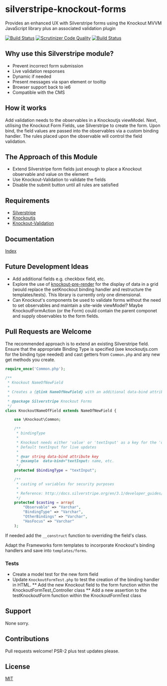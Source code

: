 # silverstripe-knockout-forms
Provides an enhanced UX with Silverstripe forms using the Knockout MVVM JavaScript library plus an associated validation plugin

[![Build Status](https://travis-ci.org/AntonyThorpe/silverstripe-knockout-forms.svg?branch=master)](https://travis-ci.org/AntonyThorpe/silverstripe-knockout-forms)
[![Scrutinizer Code Quality](https://scrutinizer-ci.com/g/AntonyThorpe/silverstripe-knockout-forms/badges/quality-score.png?b=master)](https://scrutinizer-ci.com/g/AntonyThorpe/silverstripe-knockout-forms/?branch=master)
[![Build Status](https://scrutinizer-ci.com/g/AntonyThorpe/silverstripe-knockout-forms/badges/build.png?b=master)](https://scrutinizer-ci.com/g/AntonyThorpe/silverstripe-knockout-forms/build-status/master)

## Why use this Silverstripe module?
* Prevent incorrect form submission
* Live validation responses
* Dynamic if needed
* Present messages via span element or tooltip
* Browser support back to ie6
* Compatible with the CMS

## How it works 
Add validation needs to the observables in a Knockoutjs viewModel.  Next, utilising the Knockout Form Fields, use Silverstripe to create the form.  Upon bind, the field values are passed into the observables via a custom binding handler.  The rules placed upon the observable will control the field validation.

## The Approach of this Module
- Extend Silverstripe form fields just enough to place a Knockout observable and value on the element
- Use Knockout-Validation to validate the fields
- Disable the submit button until all rules are satisfied

## Requirements
* [Silverstripe](http://www.silverstripe.org)
* [Knockoutjs](http://knockoutjs.com/documentation/introduction.html)
* [Knockout-Validation](https://github.com/Knockout-Contrib/Knockout-Validation)

## Documentation
[Index](/docs/en/index.md)

## Future Development Ideas
- Add additional fields e.g. checkbox field, etc.
- Explore the use of [knockout-pre-render](https://github.com/ErikSchierboom/knockout-pre-rendered) for the display of data in a grid (would replace the setKnockout binding handler and restructure the templates/tests).  This library is currently only one dimensional.
- Can Knockout's components be used to validate forms without the need to set observables and maintain a site-wide viewModel?  Maybe KnockoutFormAction (or the Form) could contain the parent componet and supply observables to the form fields.

## Pull Requests are Welcome
The recommended approach is to extend an existing Silverstripe field.  Ensure that the appropriate Binding Type is specified (see knockoutjs.com for the binding type needed) and cast getters from `Common.php` and any new get methods you create.  
```php
require_once('Common.php');
    
/**
 * Knockout NameOfNewField
 * 
 * Creates a {@link NameOfNewField} with an additional data-bind attribute that links to a Knockout observable
 *
 * @package Silverstripe Knockout Forms
 */
class KnockoutNameOfField extends NameOfNewField {

    use \Knockout\Common;

    /**
     * bindingType
     *
     * Knockout needs either 'value' or 'textInput' as a key for the 'data-bind' HTML attribute
     * Default textInput for live updates
     *
     * @var string data-bind attribute key
     * @example  data-bind="textInput: name, etc.
     */
    protected $bindingType = "textInput";

    /**
     * casting of variables for security purposes
     *
     * Reference: http://docs.silverstripe.org/en/3.1/developer_guides/security/secure_coding/
     */
    protected $casting = array(
        "Observable" => "Varchar",
        "BindingType" => "Varchar",
        "OtherBindings" => "Varchar",
        "HasFocus" => "Varchar"
    );
```
If needed add the `__construct` function to overriding the field's class.

Adapt the Frameworks form templates to incorporate Knockout's binding handlers and save into `templates/forms`.

### Tests
* Create a model test for the new form field
* Update `KnockoutFormTest.php` to test the creation of the binding handler in HTML.
** Add the new Knockout field to the form function within the KnockoutFormTest_Controller class
** Add a new assertion to the testKnockoutForm function within the KnockoutFormTest class

## Support
None sorry.

## Contributions
Pull requests welcome!  PSR-2 plus test updates please.

## License
[MIT](/LICENCE.md)


